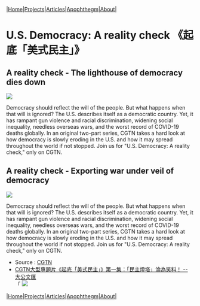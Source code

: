 |[Home](/README.md)|[Projects](/projects.md)|[Articles](/articles.md)|[Apophthegm](/apophthegm.md)|[About](/about.md)|

# U.S. Democracy: A reality check  《起底「美式民主」》

## A reality check - The lighthouse of democracy dies down

[![](https://img.youtube.com/vi/aoxY3LPWNCo/0.jpg)](https://www.youtube.com/watch?v=aoxY3LPWNCo "A reality check - The lighthouse of democracy dies down")  

Democracy should reflect the will of the people. But what happens when that will is ignored? The U.S. describes itself as a democratic country. Yet, it has rampant gun violence and racial discrimination, widening social inequality, needless overseas wars, and the worst record of COVID-19 deaths globally. In an original two-part series, CGTN takes a hard look at how democracy is slowly eroding in the U.S. and how it may spread throughout the world if not stopped. Join us for "U.S. Democracy: A reality check," only on CGTN.  

## A reality check - Exporting war under veil of democracy

[![](https://img.youtube.com/vi/AWKWoIzeMfE/0.jpg)](https://www.youtube.com/watch?v=AWKWoIzeMfE "A reality check - Exporting war under veil of democracy")  

Democracy should reflect the will of the people. But what happens when that will is ignored? The U.S. describes itself as a democratic country. Yet, it has rampant gun violence and racial discrimination, widening social inequality, needless overseas wars, and the worst record of COVID-19 deaths globally. In an original two-part series, CGTN takes a hard look at how democracy is slowly eroding in the U.S. and how it may spread throughout the world if not stopped. Join us for "U.S. Democracy: A reality check," only on CGTN.  

- Source : [CGTN](https://www.youtube.com/c/cgtn/videos)  
- [CGTN大型專題片《起底「美式民主」》第一集：「民主燈塔」淪為笑料！ -- 大公文匯](https://www.tkww.hk/a/202112/10/AP61b2d05de4b07ec0fc4190e7.html)  
「
[![](https://img.youtube.com/vi/ID4u8E2ubUs/0.jpg)](https://www.youtube.com/watch?v=ID4u8E2ubUs "美式民主」U.S. Democracy")  

|[Home](/README.md)|[Projects](/projects.md)|[Articles](/articles.md)|[Apophthegm](/apophthegm.md)|[About](/about.md)|
